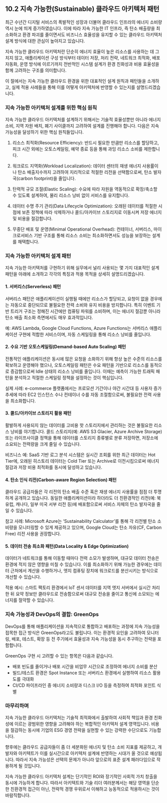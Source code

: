 ## 10.2 지속 가능한(Sustainable) 클라우드 아키텍처 패턴

최근 수년간 디지털 서비스의 폭발적인 성장과 더불어 클라우드 인프라의 에너지 소비량 역시 눈에 띄게 증가하였습니다. 이에 따라 지속 가능한 IT 인프라, 즉 탄소 배출량을 최소화하고 환경 파괴를 줄이면서도 비즈니스 효율성을 유지할 수 있는 클라우드 아키텍처 설계 방식에 대한 관심이 높아지고 있습니다.

지속 가능한 클라우드 아키텍처란 단순히 에너지 효율이 높은 리소스를 사용하는 데 그치지 않고, 애플리케이션 구성 방식부터 데이터 저장, 처리 전략, 네트워크 최적화, 배포 자동화, 운영 방식에 이르기까지 전반적인 시스템 설계가 환경 친화성과 비용 효율성을 함께 고려하는 구조를 의미합니다.

이 절에서는 지속 가능한 클라우드 환경을 위한 대표적인 설계 원칙과 패턴들을 소개하고, 실제 적용 사례들을 통해 이를 어떻게 아키텍처에 반영할 수 있는지를 설명드리겠습니다.

### 지속 가능한 아키텍처 설계를 위한 핵심 원칙

지속 가능한 클라우드 아키텍처를 설계하기 위해서는 기술적 효율성뿐만 아니라 에너지 소비, 지역 자원 배치, 폐기 사이클까지 고려하여 설계를 진행해야 합니다. 다음은 지속 가능성을 달성하기 위한 핵심 원칙들입니다.

1. 리소스 최적화(Resource Efficiency): 반드시 필요한 만큼만 리소스를 할당하고, 피크 시간 외에는 오토스케일링, 예약 종료 등을 통해 과잉 리소스 소비를 제한합니다.

2. 워크로드 지역화(Workload Localization): 데이터 센터의 재생 에너지 사용률이나 탄소 배출지수까지 고려하여 지리적으로 적절한 리전을 선택함으로써, 탄소 발자국(carbon footprint)을 줄입니다.

3. 탄력적 규모 조절(Elastic Scaling): 수요에 따라 자원을 역동적으로 확장/축소할 수 있도록 설계하여, 물리 리소스 낭비 없이 서비스를 유지합니다.

4. 데이터 수명 주기 관리(Data Lifecycle Optimization): 오래된 데이터를 적절한 시점에 보존 정책에 따라 삭제하거나 콜드/아카이브 스토리지로 이동시켜 저장 에너지 및 비용을 절감합니다.

5. 무중단 배포 및 운영(Minimal Operational Overhead): 컨테이너, 서버리스, 마이크로서비스 기반 구조를 통해 리소스 소비는 최소화하면서도 성능을 보장하는 설계를 채택합니다.

### 지속 가능한 아키텍처 설계 패턴

지속 가능한 아키텍처를 구현하기 위해 실무에서 널리 사용되는 몇 가지 대표적인 설계 패턴을 아래에 소개하고 각각의 특징과 적용 목적을 상세히 설명드리겠습니다.

#### 1. 서버리스(Serverless) 패턴

서버리스 패턴은 애플리케이션이 실행될 때에만 리소스가 할당되고, 요청이 없을 경우에는 자동으로 중단되므로 불필요한 전력 소비와 유지 비용을 방지합니다. 특히 이벤트 기반 트리거 구조는 정해진 시간에만 컴퓨팅 파워를 소비하며, 이는 에너지 절감뿐 아니라 탄소 배출 최소화 측면에서도 매우 효과적입니다.

예: AWS Lambda, Google Cloud Functions, Azure Functions는 서버리스 애플리케이션 구현에 적합한 서비스이며, 자동 스케일링을 통해 리소스 낭비를 줄입니다.

#### 2. 수요 기반 오토스케일링(Demand-based Auto Scaling) 패턴

전통적인 애플리케이션은 동시에 많은 요청을 소화하기 위해 항상 높은 수준의 리소스를 확보하고 운영해야 했으나, 오토스케일링 패턴은 수요 패턴을 기반으로 리소스를 동적으로 증감함으로써 Idle 상태의 리소스 낭비를 줄입니다. 이때는 예측이 가능한 트래픽 패턴을 분석하고 적절한 스케일링 정책을 설정하는 것이 핵심입니다.

실제 사례: e-commerce 플랫폼에서는 프로모션 기간이나 야간 시간대 등 사용자 증가 추세에 따라 EC2 인스턴스 수나 컨테이너 수를 자동 조절함으로써, 불필요한 전력 사용을 최소화합니다.

#### 3. 콜드/아카이브 스토리지 활용 패턴

활발하게 사용되지 않는 데이터를 고비용 핫 스토리지에서 관리하는 것은 불필요한 리소스 낭비를 야기합니다. 콜드 스토리지(예: AWS S3 Glacier, Azure Archive Storage) 또는 라이프사이클 정책을 통해 데이터를 스토리지 종류별로 분류 저장하면, 저장소에 소요되는 전력량을 크게 줄일 수 있습니다.

비즈니스 예: SaaS 기반 로그 분석 시스템은 실시간 조회를 위한 최근 데이터는 Hot Tier에, 오래된 히스토리 데이터는 Cold Tier 또는 Archive로 이전시킴으로써 에너지 절감과 저장 비용 최적화를 동시에 달성하고 있습니다.

#### 4. 탄소 인식 리전(Carbon-aware Region Selection) 패턴

클라우드 공급자들은 각 리전의 탄소 배출 수준 혹은 재생 에너지 사용률을 점점 더 투명하게 공개하고 있습니다. 동일한 애플리케이션이라 하더라도 더 친환경적인 리전(예: 북유럽, 캐나다, 일부 미국 서부 리전 등)에 배포함으로써 서비스 자체의 탄소 발자국을 줄일 수 있습니다.

참고 사례: Microsoft Azure는 ‘Sustainability Calculator’를 통해 각 리전별 탄소 소비량을 모니터링할 수 있게 제공하고 있으며, Google Cloud는 탄소 자유(CF, Carbon Free) 리전 사용을 권장합니다.

#### 5. 데이터 전송 최소화 패턴(Data Locality & Edge Optimization)

데이터가 네트워크를 통해 이동할 때마다 전력 소모가 발생하며, 대규모 데이터 전송은 환경에 적지 않은 영향을 미칠 수 있습니다. 이를 최소화하기 위해 가능한 경우에는 데이터 근처에서 계산을 수행하거나, 엣지 컴퓨팅 장치에 워크로드를 분산시키는 방식으로 개선할 수 있습니다.

적용 예시: 스마트 팩토리 환경에서 IoT 센서 데이터를 지역 엣지 서버에서 실시간 처리한 뒤 요약 정보만 클라우드로 전송함으로써 대규모 전송을 줄이고 통신에 소모되는 에너지를 절약할 수 있습니다.

### 지속 가능성과 DevOps의 결합: GreenOps

DevOps를 통해 애플리케이션을 지속적으로 통합하고 배포하는 과정에 지속 가능성을 접목한 접근 방식은 GreenOps라고도 불립니다. 이는 환경적 요인을 고려하여 모니터링, 배포, 테스트, 확장 등 전 주기에서 효율성과 지속 가능성을 동시 추구하는 전략을 포함합니다.

GreenOps 구현 시 고려할 수 있는 항목은 다음과 같습니다.

- 배포 빈도를 줄이거나 배포 시간을 비업무 시간으로 조정하여 에너지 소비를 분산
- 빌드/테스트 환경은 Spot Instance 또는 서버리스 환경에서 실행하여 리소스 활용도를 극대화
- CI/CD 파이프라인 중 에너지 소비량과 디스크 I/O 등을 측정하여 최적화 포인트 식별

### 마무리하며

지속 가능한 클라우드 아키텍처는 기술적 최적화에서 출발하여 사회적 책임과 환경 친화성에 이르는 광범위한 영향을 고려해야 하는 복합적인 아키텍처 설계 영역입니다. 비용을 절감하는 동시에 기업의 ESG 경영 전략을 실현할 수 있는 강력한 수단으로도 기능합니다.

향후에는 클라우드 공급자들이 좀 더 세분화된 에너지 및 탄소 소비 지표를 제공하고, 개발자와 아키텍트가 이를 실시간으로 아키텍처 설계에 반영하는 시대가 올 것으로 예상됩니다. 따라서 지속 가능성은 선택의 문제가 아니라 앞으로의 표준 설계 패러다임으로 작용하게 될 것입니다.

지속 가능한 클라우드 아키텍처 설계는 단기적인 ROI와 장기적인 사회적 가치 창출을 동시에 가능하게 합니다. 따라서 아키텍트와 기술 리더 여러분께서는 해당 영역을 단순한 친환경적 접근이 아닌, 전략적 경쟁 우위로서 이해하고 능동적으로 적용하시는 것이 바람직합니다.